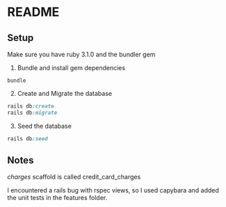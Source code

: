 # README


## Setup

Make sure you have ruby 3.1.0 and the bundler gem

1. Bundle and install gem dependencies

```shell
bundle
```

2. Create and Migrate the database

```ruby
rails db:create
rails db:migrate
```

3. Seed the database

```ruby
rails db:seed
```

## Notes

*charges* scaffold is called credit_card_charges

I encountered a rails bug with rspec views, so I used capybara and added the unit tests in the features folder.
